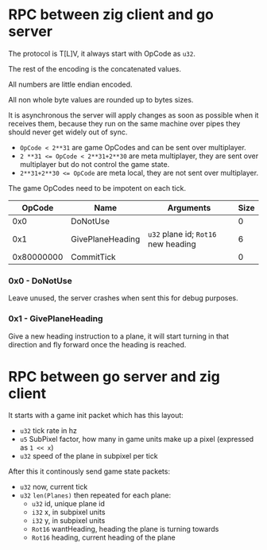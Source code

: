 # RPC between zig client and go server

The protocol is T\[L\]V, it always start with OpCode as `u32`.

The rest of the encoding is the concatenated values.

All numbers are little endian encoded.

All non whole byte values are rounded up to bytes sizes.

It is asynchronous the server will apply changes as soon as possible when it receives them, because they run on the same machine over pipes they should never get widely out of sync.

- `OpCode < 2**31` are game OpCodes and can be sent over multiplayer.
- `2 **31 <= OpCode < 2**31+2**30` are meta multiplayer, they are sent over multiplayer but do not control the game state.
- `2**31+2**30 <= OpCode` are meta local, they are not sent over multiplayer.

The game OpCodes need to be impotent on each tick.

| OpCode     | Name             | Arguments                           | Size |
|------------|------------------|-------------------------------------|------|
| 0x0        | DoNotUse         |                                     | 0    |
| 0x1        | GivePlaneHeading | `u32` plane id; `Rot16` new heading | 6    |
| 0x80000000 | CommitTick       |                                     | 0    |

### 0x0 - DoNotUse

Leave unused, the server crashes when sent this for debug purposes.

### 0x1 - GivePlaneHeading

Give a new heading instruction to a plane, it will start turning in that direction and fly forward once the heading is reached.

# RPC between go server and zig client

It starts with a game init packet which has this layout:
- `u32` tick rate in hz
- `u5` SubPixel factor, how many in game units make up a pixel (expressed as `1 << x`)
- `u32` speed of the plane in subpixel per tick

After this it continously send game state packets:

- `u32` now, current tick
- `u32` `len(Planes)` then repeated for each plane:
  - `u32` id, unique plane id
  - `i32` x, in subpixel units
  - `i32` y, in subpixel units
  - `Rot16` wantHeading, heading the plane is turning towards
  - `Rot16` heading, current heading of the plane
